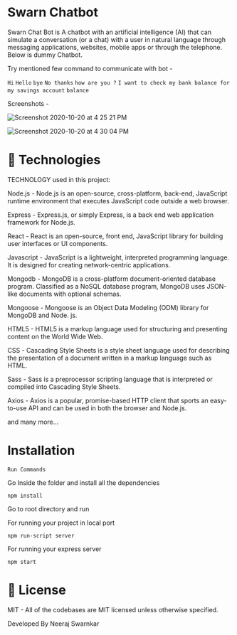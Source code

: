 # Swarn Chatbot

Swarn Chat Bot is A chatbot with an artificial intelligence (AI) that can simulate a conversation (or a chat) with a user in natural language through messaging applications, websites, mobile apps or through the telephone. Below is dummy Chatbot.

Try mentioned few command to communicate with bot -

`Hi` `Hello` `bye` `No thanks` `how are you ?` `I want to check my bank balance for my savings account` `balance`

Screenshots -

![Screenshot 2020-10-20 at 4 25 21 PM](https://user-images.githubusercontent.com/3918217/96577354-1f828d80-12f1-11eb-8857-d06f5f641ff3.png)

![Screenshot 2020-10-20 at 4 30 04 PM](https://user-images.githubusercontent.com/3918217/96577639-87d16f00-12f1-11eb-8dfc-3e642c27ccad.png)

# 🚀 Technologies

TECHNOLOGY used in this project:

Node.js - Node.js is an open-source, cross-platform, back-end, JavaScript runtime environment that executes JavaScript code outside a web browser.

Express - Express.js, or simply Express, is a back end web application framework for Node.js.

React - React is an open-source, front end, JavaScript library for building user interfaces or UI components.

Javascript - JavaScript is a lightweight, interpreted programming language. It is designed for creating network-centric applications.

Mongodb - MongoDB is a cross-platform document-oriented database program. Classified as a NoSQL database program, MongoDB uses JSON-like documents with optional schemas.

Mongoose - Mongoose is an Object Data Modeling (ODM) library for MongoDB and Node. js.

HTML5 - HTML5 is a markup language used for structuring and presenting content on the World Wide Web.

CSS - Cascading Style Sheets is a style sheet language used for describing the presentation of a document written in a markup language such as HTML.

Sass - Sass is a preprocessor scripting language that is interpreted or compiled into Cascading Style Sheets.

Axios - Axios is a popular, promise-based HTTP client that sports an easy-to-use API and can be used in both the browser and Node.js.

and many more...

# Installation

`Run Commands`

Go Inside the folder and install all the dependencies

`npm install`

Go to root directory and run

For running your project in local port

`npm run-script server`

For running your express server

`npm start`

# 📝 License

MIT - All of the codebases are MIT licensed unless otherwise specified.

Developed By Neeraj Swarnkar
